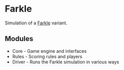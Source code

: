 Farkle
======
Simulation of a [Farkle](http://en.wikipedia.org/wiki/Farkle) variant.

Modules
-------
* Core - Game engine and interfaces
* Rules - Scoring rules and players
* Driver - Runs the Farkle simulation in various ways